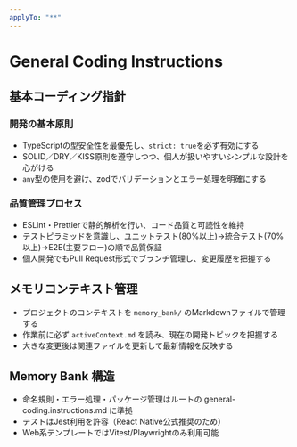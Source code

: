 ```yaml
---
applyTo: "**"
---
```

# General Coding Instructions

## 基本コーディング指針

### 開発の基本原則

- TypeScriptの型安全性を最優先し、`strict: true`を必ず有効にする
- SOLID／DRY／KISS原則を遵守しつつ、個人が扱いやすいシンプルな設計を心がける
- `any`型の使用を避け、zodでバリデーションとエラー処理を明確にする

### 品質管理プロセス

- ESLint・Prettierで静的解析を行い、コード品質と可読性を維持
- テストピラミッドを意識し、ユニットテスト(80%以上)→統合テスト(70%以上)→E2E(主要フロー)の順で品質保証
- 個人開発でもPull Request形式でブランチ管理し、変更履歴を把握する

## メモリコンテキスト管理

- プロジェクトのコンテキストを `memory_bank/` のMarkdownファイルで管理する
- 作業前に必ず `activeContext.md` を読み、現在の開発トピックを把握する
- 大きな変更後は関連ファイルを更新して最新情報を反映する

## Memory Bank 構造

- 命名規則・エラー処理・パッケージ管理はルートの general-coding.instructions.md に準拠
- テストはJest利用を許容（React Native公式推奨のため）
- Web系テンプレートではVitest/Playwrightのみ利用可能
